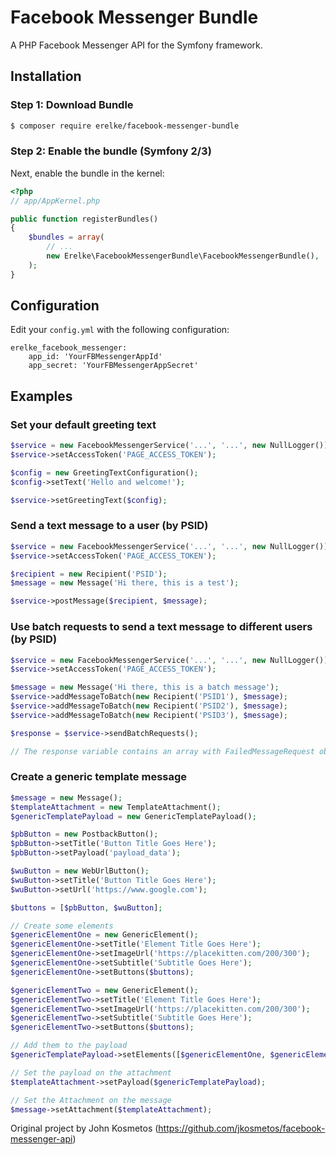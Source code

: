 Facebook Messenger Bundle
=====================

A PHP Facebook Messenger API for the Symfony framework.

## Installation

### Step 1: Download Bundle

```bash
$ composer require erelke/facebook-messenger-bundle
```

### Step 2: Enable the bundle (Symfony 2/3)

Next, enable the bundle in the kernel:

``` php
<?php
// app/AppKernel.php

public function registerBundles()
{
    $bundles = array(
        // ...
        new Erelke\FacebookMessengerBundle\FacebookMessengerBundle(),
    );
}
```

## Configuration

Edit your `config.yml` with the following configuration:
    
    erelke_facebook_messenger:
		app_id: 'YourFBMessengerAppId'
		app_secret: 'YourFBMessengerAppSecret'
		
## Examples

### Set your default greeting text
``` php
$service = new FacebookMessengerService('...', '...', new NullLogger());
$service->setAccessToken('PAGE_ACCESS_TOKEN');

$config = new GreetingTextConfiguration();
$config->setText('Hello and welcome!');

$service->setGreetingText($config);
```

### Send a text message to a user (by PSID)
``` php
$service = new FacebookMessengerService('...', '...', new NullLogger());
$service->setAccessToken('PAGE_ACCESS_TOKEN');

$recipient = new Recipient('PSID');
$message = new Message('Hi there, this is a test');

$service->postMessage($recipient, $message);
```

### Use batch requests to send a text message to different users (by PSID)
``` php
$service = new FacebookMessengerService('...', '...', new NullLogger());
$service->setAccessToken('PAGE_ACCESS_TOKEN');

$message = new Message('Hi there, this is a batch message');
$service->addMessageToBatch(new Recipient('PSID1'), $message);
$service->addMessageToBatch(new Recipient('PSID2'), $message);
$service->addMessageToBatch(new Recipient('PSID3'), $message);

$response = $service->sendBatchRequests();

// The response variable contains an array with FailedMessageRequest objects
```

### Create a generic template message
``` php
$message = new Message();
$templateAttachment = new TemplateAttachment();
$genericTemplatePayload = new GenericTemplatePayload();

$pbButton = new PostbackButton();
$pbButton->setTitle('Button Title Goes Here');
$pbButton->setPayload('payload_data');

$wuButton = new WebUrlButton();
$wuButton->setTitle('Button Title Goes Here');
$wuButton->setUrl('https://www.google.com');

$buttons = [$pbButton, $wuButton];

// Create some elements
$genericElementOne = new GenericElement();
$genericElementOne->setTitle('Element Title Goes Here');
$genericElementOne->setImageUrl('https://placekitten.com/200/300');
$genericElementOne->setSubtitle('Subtitle Goes Here');
$genericElementOne->setButtons($buttons);

$genericElementTwo = new GenericElement();
$genericElementTwo->setTitle('Element Title Goes Here');
$genericElementTwo->setImageUrl('https://placekitten.com/200/300');
$genericElementTwo->setSubtitle('Subtitle Goes Here');
$genericElementTwo->setButtons($buttons);

// Add them to the payload
$genericTemplatePayload->setElements([$genericElementOne, $genericElementTwo]);

// Set the payload on the attachment
$templateAttachment->setPayload($genericTemplatePayload);

// Set the Attachment on the message
$message->setAttachment($templateAttachment);
```

Original project by John Kosmetos (https://github.com/jkosmetos/facebook-messenger-api)
